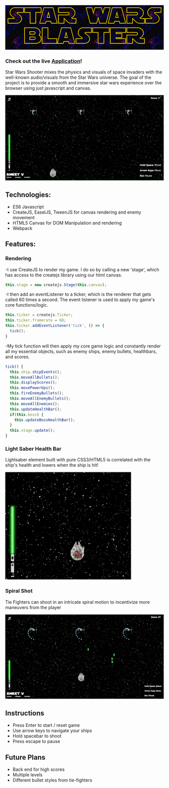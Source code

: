 <img src='https://github.com/ameet01/star-wars-shooter/blob/master/images/maintitle.png' width='600px' />

### Check out the live [Application](http://www.starwarsblaster.tech/)!

Star Wars Shooter mixes the physics and visuals of space invaders with the well-known audio/visuals from the Star Wars universe. The goal of the project is to provide a smooth and immersive star wars experience over the browser using just javascript and canvas.

<img src='https://github.com/ameet01/star-wars-shooter/blob/master/docs/starwars.gif' width='600px' />

## Technologies:

* ES6 Javascript
* CreateJS, EaselJS, TweenJS for canvas rendering and enemy movement
* HTML5 Canvas for DOM Manipulation and rendering
* Webpack

## Features:

### Rendering

-I use CreateJS to render my game. I do so by calling a new 'stage', which has access to the createjs library using our html canvas.
```javascript
this.stage = new createjs.Stage(this.canvas);
```

-I then add an eventListener to a ticker, which is the renderer that gets called 60 times a second. The event listener is used to apply my game's core functions/logic.
```javascript
this.ticker = createjs.Ticker;
this.ticker.framerate = 60;
this.ticker.addEventListener('tick', () => {
  tick();
}
```

-My tick function will then apply my core game logic and constantly render all my essential objects, such as enemy ships, enemy bullets, healthbars, and scores.
```javascript
tick() {
  this.ship.shipEvents();
  this.moveAllBullets();
  this.displayScores();
  this.movePowerUps();
  this.fireEnemyBullets();
  this.moveAllEnemyBullets();
  this.moveAllEnemies();
  this.updateHealthBar();
  if(this.boss) {
    this.updateBossHealthBar();
  }
  this.stage.update();
}
```


### Light Saber Health Bar

Lightsaber element built with pure CSS3/HTML5 is correlated with the ship's health and lowers when the ship is hit!

<img src='https://github.com/ameet01/star-wars-shooter/blob/master/docs/lightsaberhealthbar.gif' width='400px'/>

### Spiral Shot

Tie Fighters can shoot in an intricate spiral motion to incentivize more maneuvers from the player

<img src='https://github.com/ameet01/star-wars-shooter/blob/master/docs/spiral.gif' width='600px'/>

## Instructions

* Press Enter to start / reset game
* Use arrow keys to navigate your ships
* Hold spacebar to shoot
* Press escape to pause

## Future Plans

* Back end for high scores
* Multiple levels
* Different bullet styles from tie-fighters

